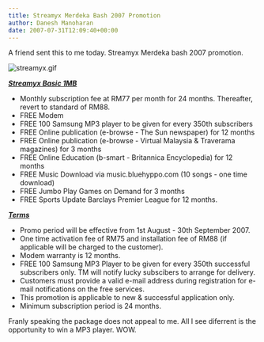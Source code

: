 ```yaml
---
title: Streamyx Merdeka Bash 2007 Promotion
author: Danesh Manoharan
date: 2007-07-31T12:09:40+00:00
---
```

A friend sent this to me today. Streamyx Merdeka bash 2007 promotion.

![streamyx.gif](/wp-content/uploads/2007/07/streamyx.gif "streamyx.gif")

<u><em><strong>Streamyx Basic 1MB</strong></em></u>

* Monthly subscription fee at RM77 per month for 24 months. Thereafter, revert to standard of RM88.
* FREE Modem
* FREE 100 Samsung MP3 player to be given for every 350th subscribers
* FREE Online publication (e-browse - The Sun newspaper) for 12 months
* FREE Online publication (e-browse - Virtual Malaysia & Traverama magazines) for 3 months
* FREE Online Education (b-smart - Britannica Encyclopedia) for 12 months
* FREE Music Download via music.bluehyppo.com (10 songs - one time download)
* FREE Jumbo Play Games on Demand for 3 months
* FREE Sports Update Barclays Premier League for 12 months.

<!--more-->

<u><em><strong>Terms</strong></em></u>

* Promo period will be effective from 1st August - 30th September 2007.
* One time activation fee of RM75 and installation fee of RM88 (if applicable will be charged to the customer).
* Modem warranty is 12 months.
* FREE 100 Samsung MP3 Player to be given for every 350th successful subscribers only. TM will notify lucky subscibers to arrange for delivery.
* Customers must provide a valid e-mail address during registration for e-mail notifications on the free services.
* This promotion is applicable to new & successful application only.
* Minimum subscription period is 24 months.

Franly speaking the package does not appeal to me. All I see diferrent is the opportunity to win a MP3 player. WOW.